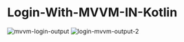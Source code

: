 # Login-With-MVVM-IN-Kotlin
![mvvm-login-output](https://user-images.githubusercontent.com/81187698/234302484-b8eedf77-503b-41b4-b277-a2be5d92be3d.PNG)
![login-mvvm-output-2](https://user-images.githubusercontent.com/81187698/234302491-f7f33e6e-e94c-43f0-88a9-11369eaa3ce1.PNG)
